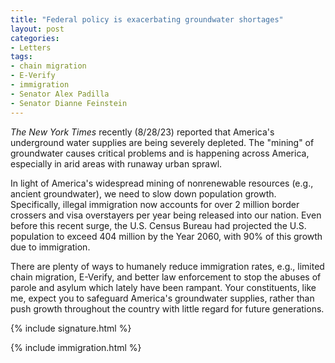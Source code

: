 ```yaml
---
title: "Federal policy is exacerbating groundwater shortages"
layout: post
categories:
- Letters
tags:
- chain migration
- E-Verify
- immigration
- Senator Alex Padilla
- Senator Dianne Feinstein
---
```


*The New York Times* recently (8/28/23) reported that America's underground water supplies are being severely depleted. The "mining" of groundwater causes critical problems and is happening across America, especially in arid areas with runaway urban sprawl.

In light of America's widespread mining of nonrenewable resources (e.g., ancient groundwater), we need to slow down population growth. Specifically, illegal immigration now accounts for over 2 million border crossers and visa overstayers per year being released into our nation. Even before this recent surge, the U.S. Census Bureau had projected the U.S. population to exceed 404 million by the Year 2060, with 90% of this growth due to immigration.

There are plenty of ways to humanely reduce immigration rates, e.g., limited chain migration, E-Verify, and better law enforcement to stop the abuses of parole and asylum which lately have been rampant. Your constituents, like me, expect you to safeguard America's groundwater supplies, rather than push growth throughout the country with little regard for future generations.

{% include signature.html %}

{% include immigration.html %}

